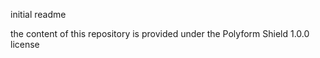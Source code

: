 initial readme



the content of this repository is provided under the Polyform Shield 1.0.0 license
